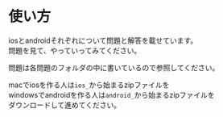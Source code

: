 # 使い方
iosとandroidそれぞれについて問題と解答を載せています。  
問題を見て、やっていってみてください。  
  
問題は各問題のフォルダの中に書いているので参照してください。  
  
macでiosを作る人は`ios_`から始まるzipファイルを  
windowsでandroidを作る人は`android_`から始まるzipファイルを  
ダウンロードして進めてください。
